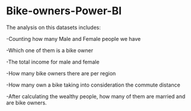 # Bike-owners-Power-BI

The analysis on this datasets includes:

-Counting how many Male and Female people we have

-Which one of them is a bike owner 

-The total income for male and female

-How many bike owners there are per region 

-How many own a bike taking into consideration the commute distance

-After calculating the wealthy people, how many of them are married and are bike owners.
